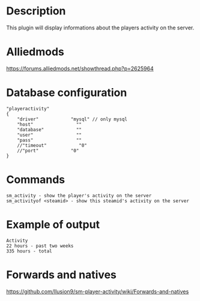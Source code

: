 # Description
This plugin will display informations about the players activity on the server.

# Alliedmods
https://forums.alliedmods.net/showthread.php?p=2625964

# Database configuration
```
"playeractivity" 
{ 
    "driver"            "mysql" // only mysql
    "host"                "" 
    "database"            "" 
    "user"                "" 
    "pass"                "" 
    //"timeout"            "0" 
    //"port"            "0" 
} 
```

# Commands
```
sm_activity - show the player's activity on the server
sm_activityof <steamid> - show this steamid's activity on the server
```

# Example of output
```
Activity
22 hours - past two weeks
335 hours - total
```

# Forwards and natives
https://github.com/Ilusion9/sm-player-activity/wiki/Forwards-and-natives
